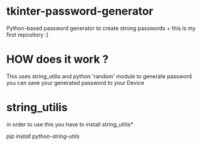# tkinter-password-generator
Python-based password generator to create strong passwords + this is my first repository :)


# HOW does it work ?
This uses string_utilis and python 'random' module to generate password
you can save your generated password to your Device

# string_utilis
in order to use this you have to install string_utilis*

_pip install python-string-utils_

